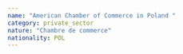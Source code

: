 ```yaml
---
name: "American Chamber of Commerce in Poland "
category: private_sector
nature: "Chambre de commerce"
nationality: POL
---
```

    